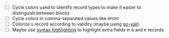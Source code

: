 * [ ] Cycle colors used to identify record types to make it easier to distinguish between blocks
* [ ] Cycle colors in comma-separated values like `HFGPS`
* [ ] Colorize `G` record according to validity (maybe using [go-vali](https://github.com/twpayne/go-vali))
* [ ] Maybe use [syntax highlighting](https://code.visualstudio.com/api/language-extensions/semantic-highlight-guide) to highlight extra fields in `B` and `K` records
